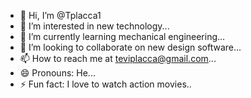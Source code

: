 - 👋 Hi, I’m @Tplacca1
- 👀 I’m interested in new technology...
- 🌱 I’m currently learning mechanical engineering...
- 💞️ I’m looking to collaborate on new design software...
- 📫 How to reach me at teviplacca@gmail.com...
- 😄 Pronouns: He...
- ⚡ Fun fact: I love to watch action movies..

<!---
Tplacca1/Tplacca1 is a ✨ special ✨ repository because its `README.md` (this file) appears on your GitHub profile.
You can click the Preview link to take a look at your changes.
--->
